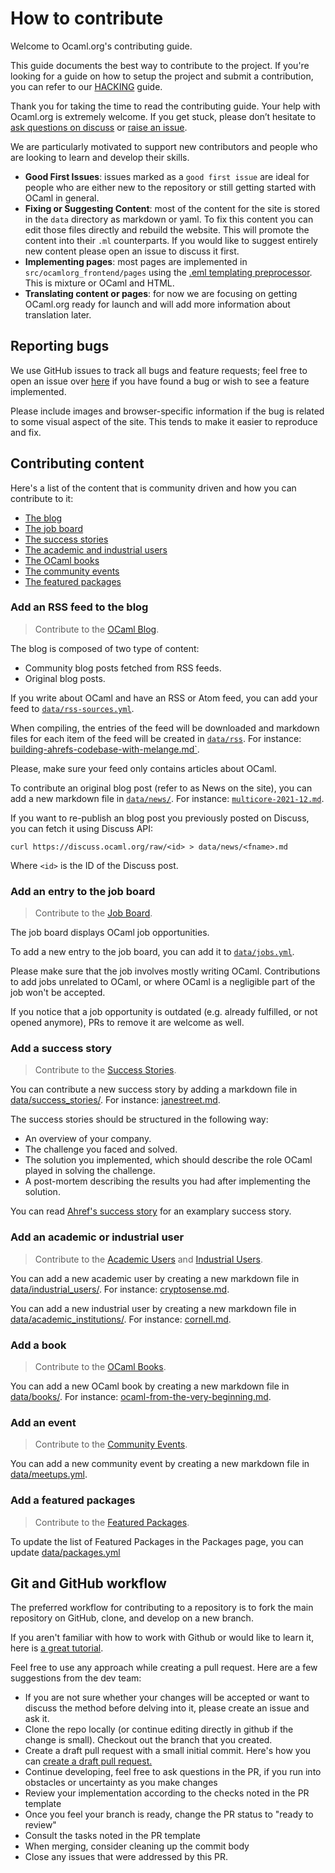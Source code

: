 # How to contribute

Welcome to Ocaml.org's contributing guide.

This guide documents the best way to contribute to the project. If you're looking for a guide on how to setup the project and submit a contribution, you can refer to our [HACKING](./HACKING.md) guide.

Thank you for taking the time to read the contributing guide. Your help with Ocaml.org is extremely welcome. If you get stuck, please don’t hesitate to [ask questions on discuss](https://discuss.ocaml.org/) or [raise an issue](https://github.com/ocaml/ocaml.org/issues/new).

We are particularly motivated to support new contributors and people who are looking to learn and develop their skills.

- **Good First Issues**: issues marked as a `good first issue` are ideal for people who are either new to the repository or still getting started with OCaml in general.
- **Fixing or Suggesting Content**: most of the content for the site is stored in the `data` directory as markdown or yaml. To fix this content you can edit those files directly and rebuild the website. This will promote the content into their `.ml` counterparts. If you would like to suggest entirely new content please open an issue to discuss it first.
- **Implementing pages**: most pages are implemented in `src/ocamlorg_frontend/pages` using the [.eml templating preprocessor](https://aantron.github.io/dream/#templates). This is mixture or OCaml and HTML.
- **Translating content or pages**: for now we are focusing on getting OCaml.org ready for launch and will add more information about translation later.

## Reporting bugs

We use GitHub issues to track all bugs and feature requests; feel free to open an issue over [here](https://github.com/ocaml/ocaml.org/issues/new) if you have found a bug or wish to see a feature implemented.

Please include images and browser-specific information if the bug is related to some visual aspect of the site. This tends to make it easier to reproduce and fix.

## Contributing content

Here's a list of the content that is community driven and how you can contribute to it:

- [The blog](#content-blog)
- [The job board](#content-job)
- [The success stories](#content-success-story)
- [The academic and industrial users](#content-user)
- [The OCaml books](#content-book)
- [The community events](#content-event)
- [The featured packages](#content-package)

### <a name="content-blog"></a> Add an RSS feed to the blog

> Contribute to the [OCaml Blog](https://ocaml.org/blog).

The blog is composed of two type of content:

- Community blog posts fetched from RSS feeds.
- Original blog posts.

If you write about OCaml and have an RSS or Atom feed, you can add your feed to [`data/rss-sources.yml`](data/rss-sources.yml).

When compiling, the entries of the feed will be downloaded and markdown files for each item of the feed will be created in [`data/rss`](data/rss/). For instance: [building-ahrefs-codebase-with-melange.md`](data/rss/ahrefs/building-ahrefs-codebase-with-melange.md).

Please, make sure your feed only contains articles about OCaml.

To contribute an original blog post (refer to as News on the site), you can add a new markdown file in [`data/news/`](/data/news/). For instance: [`multicore-2021-12.md`](data/news/multicore/multicore-2021-12.md).

If you want to re-publish an blog post you previously posted on Discuss, you can fetch it using Discuss API:

```
curl https://discuss.ocaml.org/raw/<id> > data/news/<fname>.md
```

Where `<id>` is the ID of the Discuss post.

### <a name="content-job"></a> Add an entry to the job board

> Contribute to the [Job Board](https://ocaml.org/jobs).

The job board displays OCaml job opportunities.

To add a new entry to the job board, you can add it to [`data/jobs.yml`](data/jobs.yml).

Please make sure that the job involves mostly writing OCaml. Contributions to add jobs unrelated to OCaml, or where OCaml is a negligible part of the job won't be accepted.

If you notice that a job opportunity is outdated (e.g. already fulfilled, or not opened anymore), PRs to remove it are welcome as well.

### <a name="content-success-story"></a> Add a success story

> Contribute to the [Success Stories](https://ocaml.org/success-stories).

You can contribute a new success story by adding a markdown file in [data/success_stories/](data/success_stories/). For instance: [janestreet.md](data/success_stories/en/janestreet.md).

The success stories should be structured in the following way:

- An overview of your company.
- The challenge you faced and solved.
- The solution you implemented, which should describe the role OCaml played in solving the challenge.
- A post-mortem describing the results you had after implementing the solution.

You can read [Ahref's success story](https://ocaml.org/success-stories/peta-byte-scale-web-crawler) for an examplary success story.

### <a name="content-user"></a> Add an academic or industrial user

> Contribute to the [Academic Users](https://ocaml.org/academic-users) and [Industrial Users](https://ocaml.org/industrial-users).

You can add a new academic user by creating a new markdown file in [data/industrial_users/](data/industrial_users/). For instance: [cryptosense.md](data/industrial_users/en/cryptosense.md).

You can add a new industrial user by creating a new markdown file in [data/academic_institutions/](data/academic_institutions). For instance: [cornell.md](data/academic_institutions/en/cornell.md).

### <a name="content-book"></a> Add a book

> Contribute to the [OCaml Books](https://ocaml.org/books).

You can add a new OCaml book by creating a new markdown file in [data/books/](data/books/). For instance: [ocaml-from-the-very-beginning.md](data/industrial_users/en/ocaml-from-the-very-beginning.md).

### <a name="content-event"></a> Add an event

> Contribute to the [Community Events](https://ocaml.org/community).

You can add a new community event by creating a new markdown file in [data/meetups.yml](data/meetups.yml).

### <a name="content-package"></a> Add a featured packages

> Contribute to the [Featured Packages](https://ocaml.org/packages).

To update the list of Featured Packages in the Packages page, you can update [data/packages.yml](data/packages.yml)

## Git and GitHub workflow

The preferred workflow for contributing to a repository is to fork the main repository on GitHub, clone, and develop on a new branch.

If you aren't familiar with how to work with Github or would like to learn it, here is [a great tutorial](https://app.egghead.io/playlists/how-to-contribute-to-an-open-source-project-on-github).

Feel free to use any approach while creating a pull request. Here are a few suggestions from the dev team:

- If you are not sure whether your changes will be accepted or want to discuss the method before delving into it, please create an issue and ask it.
- Clone the repo locally (or continue editing directly in github if the change is small). Checkout
  out the branch that you created.
- Create a draft pull request with a small initial commit. Here's how you can [create a draft pull request.](https://github.blog/2019-02-14-introducing-draft-pull-requests/)
- Continue developing, feel free to ask questions in the PR, if you run into obstacles or uncertainty as you make changes
- Review your implementation according to the checks noted in the PR template
- Once you feel your branch is ready, change the PR status to "ready to review"
- Consult the tasks noted in the PR template
- When merging, consider cleaning up the commit body
- Close any issues that were addressed by this PR.
